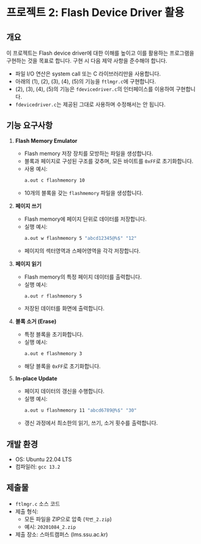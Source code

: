 # 프로젝트 2: Flash Device Driver 활용

## 개요
이 프로젝트는 Flash device driver에 대한 이해를 높이고 이를 활용하는 프로그램을 구현하는 것을 목표로 합니다. 구현 시 다음 제약 사항을 준수해야 합니다.

- 파일 I/O 연산은 system call 또는 C 라이브러리만을 사용합니다.
- 아래의 (1), (2), (3), (4), (5)의 기능을 `ftlmgr.c`에 구현합니다.
- (2), (3), (4), (5)의 기능은 `fdevicedriver.c`의 인터페이스를 이용하여 구현합니다.
- `fdevicedriver.c`는 제공된 그대로 사용하며 수정해서는 안 됩니다.

## 기능 요구사항
1. **Flash Memory Emulator**
   - Flash memory 저장 장치를 모방하는 파일을 생성합니다.
   - 블록과 페이지로 구성된 구조를 갖추며, 모든 바이트를 `0xFF`로 초기화합니다.
   - 사용 예시:  
     ```sh
     a.out c flashmemory 10
     ```
   - 10개의 블록을 갖는 `flashmemory` 파일을 생성합니다.

2. **페이지 쓰기**
   - Flash memory에 페이지 단위로 데이터를 저장합니다.
   - 실행 예시:
     ```sh
     a.out w flashmemory 5 "abcd12345@%$" "12"
     ```
   - 페이지의 섹터영역과 스페어영역을 각각 저장합니다.

3. **페이지 읽기**
   - Flash memory의 특정 페이지 데이터를 출력합니다.
   - 실행 예시:
     ```sh
     a.out r flashmemory 5
     ```
   - 저장된 데이터를 화면에 출력합니다.

4. **블록 소거 (Erase)**
   - 특정 블록을 초기화합니다.
   - 실행 예시:
     ```sh
     a.out e flashmemory 3
     ```
   - 해당 블록을 `0xFF`로 초기화합니다.

5. **In-place Update**
   - 페이지 데이터의 갱신을 수행합니다.
   - 실행 예시:
     ```sh
     a.out u flashmemory 11 "abcd6789@%$" "30"
     ```
   - 갱신 과정에서 최소한의 읽기, 쓰기, 소거 횟수를 출력합니다.

## 개발 환경
- OS: Ubuntu 22.04 LTS
- 컴파일러: `gcc 13.2`

## 제출물
- `ftlmgr.c` 소스 코드
- 제출 형식:
  - 모든 파일을 ZIP으로 압축 (`학번_2.zip`)
  - 예시: `20201084_2.zip`
- 제출 장소: 스마트캠퍼스 (lms.ssu.ac.kr)
